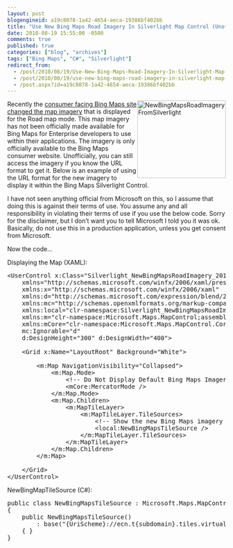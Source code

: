 ```yaml
---
layout: post
blogengineid: a19c8078-1a42-4654-aeca-19386bf402bb
title: "Use New Bing Maps Road Imagery In Silverlight Map Control (Unofficially and Unsupported)"
date: 2010-08-19 15:55:00 -0500
comments: true
published: true
categories: ["blog", "archives"]
tags: ["Bing Maps", "C#", "Silverlight"]
redirect_from: 
  - /post/2010/08/19/Use-New-Bing-Maps-Road-Imagery-In-Silverlight-Map-Control-Unofficially-Unsupported
  - /post/2010/08/19/use-new-bing-maps-road-imagery-in-silverlight-map-control-unofficially-unsupported
  - /post.aspx?id=a19c8078-1a42-4654-aeca-19386bf402bb
---
```

<!-- more -->

<a href="/images/postsNewBingMapsRoadImageryFromSilverlight.png"><img style="border-bottom: 0px; border-left: 0px; display: inline; margin-left: 0px; border-top: 0px; margin-right: 0px; border-right: 0px" title="NewBingMapsRoadImageryFromSilverlight" src="/images/postsNewBingMapsRoadImageryFromSilverlight_thumb.png" border="0" alt="NewBingMapsRoadImageryFromSilverlight" width="204" height="179" align="right" /></a> Recently the <a href="http://www.bing.com/community/blogs/maps/archive/2010/08/03/bing-s-bringing-sexy-maps.aspx">consumer facing Bing Maps site changed the map imagery</a> that is displayed for the Road map mode. This map imagery has not been officially made available for Bing Maps for Enterprise developers to use within their applications. The imagery is only officially available to the Bing Maps consumer website. Unofficially, you can still access the imagery if you know the URL format to get it. Below is an example of using the URL format for the new imagery to display it within the Bing Maps Silverlight Control.

I have not seen anything official from Microsoft on this, so I assume that doing this is against their terms of use. You assume any and all responsibility in violating their terms of use if you use the below code. Sorry for the disclaimer, but I don&rsquo;t want you to tell Microsoft I told you it was ok. Basically, do not use this in a production application, unless you get consent from Microsoft.

Now the code&hellip;

Displaying the Map (XAML):
<pre class="csharpcode"><span class="kwrd">&lt;</span><span class="html">UserControl</span> <span class="attr">x:Class</span><span class="kwrd">="Silverlight_NewBingMapsRoadImagery_2010.MainPage"</span><br />    <span class="attr">xmlns</span><span class="kwrd">="http://schemas.microsoft.com/winfx/2006/xaml/presentation"</span><br />    <span class="attr">xmlns:x</span><span class="kwrd">="http://schemas.microsoft.com/winfx/2006/xaml"</span><br />    <span class="attr">xmlns:d</span><span class="kwrd">="http://schemas.microsoft.com/expression/blend/2008"</span><br />    <span class="attr">xmlns:mc</span><span class="kwrd">="http://schemas.openxmlformats.org/markup-compatibility/2006"</span><br />    <span class="attr">xmlns:local</span><span class="kwrd">="clr-namespace:Silverlight_NewBingMapsRoadImagery_2010"</span><br />    <span class="attr">xmlns:m</span><span class="kwrd">="clr-namespace:Microsoft.Maps.MapControl;assembly=Microsoft.Maps.MapControl"</span><br />    <span class="attr">xmlns:mCore</span><span class="kwrd">="clr-namespace:Microsoft.Maps.MapControl.Core;assembly=Microsoft.Maps.MapControl"</span><br />    <span class="attr">mc:Ignorable</span><span class="kwrd">="d"</span><br />    <span class="attr">d:DesignHeight</span><span class="kwrd">="300"</span> <span class="attr">d:DesignWidth</span><span class="kwrd">="400"</span><span class="kwrd">&gt;</span><br /><br />    <span class="kwrd">&lt;</span><span class="html">Grid</span> <span class="attr">x:Name</span><span class="kwrd">="LayoutRoot"</span> <span class="attr">Background</span><span class="kwrd">="White"</span><span class="kwrd">&gt;</span><br /><br />        <span class="kwrd">&lt;</span><span class="html">m:Map</span> <span class="attr">NavigationVisibility</span><span class="kwrd">="Collapsed"</span><span class="kwrd">&gt;</span><br />            <span class="kwrd">&lt;</span><span class="html">m:Map.Mode</span><span class="kwrd">&gt;</span><br />                <span class="rem">&lt;!-- Do Not Display Default Bing Maps Imagery --&gt;</span><br />                <span class="kwrd">&lt;</span><span class="html">mCore:MercatorMode</span> <span class="kwrd">/&gt;</span><br />            <span class="kwrd">&lt;/</span><span class="html">m:Map.Mode</span><span class="kwrd">&gt;</span><br />            <span class="kwrd">&lt;</span><span class="html">m:Map.Children</span><span class="kwrd">&gt;</span><br />                <span class="kwrd">&lt;</span><span class="html">m:MapTileLayer</span><span class="kwrd">&gt;</span><br />                    <span class="kwrd">&lt;</span><span class="html">m:MapTileLayer.TileSources</span><span class="kwrd">&gt;</span><br />                        <span class="rem">&lt;!-- Show the new Bing Maps imagery --&gt;</span><br />                        <span class="kwrd">&lt;</span><span class="html">local:NewBingMapsTileSource</span> <span class="kwrd">/&gt;</span><br />                    <span class="kwrd">&lt;/</span><span class="html">m:MapTileLayer.TileSources</span><span class="kwrd">&gt;</span><br />                <span class="kwrd">&lt;/</span><span class="html">m:MapTileLayer</span><span class="kwrd">&gt;</span><br />            <span class="kwrd">&lt;/</span><span class="html">m:Map.Children</span><span class="kwrd">&gt;</span><br />        <span class="kwrd">&lt;/</span><span class="html">m:Map</span><span class="kwrd">&gt;</span><br />        <br />    <span class="kwrd">&lt;/</span><span class="html">Grid</span><span class="kwrd">&gt;</span><br /><span class="kwrd">&lt;/</span><span class="html">UserControl</span><span class="kwrd">&gt;</span></pre>

<!-- .csharpcode, .csharpcode pre { 	font-size: small; 	color: black; 	font-family: consolas, "Courier New", courier, monospace; 	background-color: #ffffff; 	/*white-space: pre;*/ } .csharpcode pre { margin: 0em; } .csharpcode .rem { color: #008000; } .csharpcode .kwrd { color: #0000ff; } .csharpcode .str { color: #006080; } .csharpcode .op { color: #0000c0; } .csharpcode .preproc { color: #cc6633; } .csharpcode .asp { background-color: #ffff00; } .csharpcode .html { color: #800000; } .csharpcode .attr { color: #ff0000; } .csharpcode .alt  { 	background-color: #f4f4f4; 	width: 100%; 	margin: 0em; } .csharpcode .lnum { color: #606060; } -->

NewBingMapTileSource (C#):
<pre class="csharpcode"><span class="kwrd">public</span> <span class="kwrd">class</span> NewBingMapsTileSource : Microsoft.Maps.MapControl.TileSource<br />{<br />    <span class="kwrd">public</span> NewBingMapsTileSource()<br />        : <span class="kwrd">base</span>(<span class="str">"{UriScheme}://ecn.t{subdomain}.tiles.virtualearth.net/tiles/r{quadkey}?g=530&amp;mkt=EN-US&amp;lbl=l1&amp;stl=h&amp;shading=hill&amp;n=z"</span>)<br />    { }<br />}</pre>

<!-- .csharpcode, .csharpcode pre { 	font-size: small; 	color: black; 	font-family: consolas, "Courier New", courier, monospace; 	background-color: #ffffff; 	/*white-space: pre;*/ } .csharpcode pre { margin: 0em; } .csharpcode .rem { color: #008000; } .csharpcode .kwrd { color: #0000ff; } .csharpcode .str { color: #006080; } .csharpcode .op { color: #0000c0; } .csharpcode .preproc { color: #cc6633; } .csharpcode .asp { background-color: #ffff00; } .csharpcode .html { color: #800000; } .csharpcode .attr { color: #ff0000; } .csharpcode .alt  { 	background-color: #f4f4f4; 	width: 100%; 	margin: 0em; } .csharpcode .lnum { color: #606060; } -->
